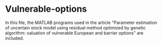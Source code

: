 # Vulnerable-options
In this file, the MATLAB programs used in the article "Parameter estimation of uncertain stock model using residual method optimized by genetic algorithm: valuation of vulnerable European and barrier options" are included.
